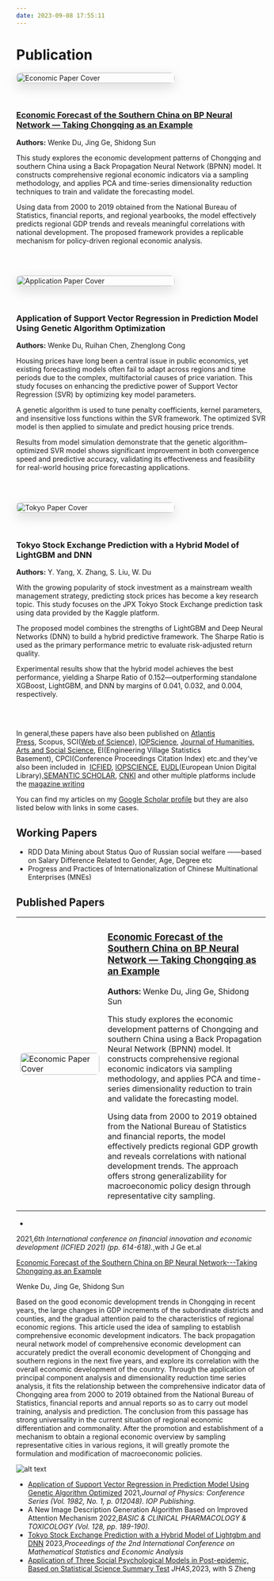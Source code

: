 ```yaml
---
date: 2023-09-08 17:55:11
---
```


<style>
.paper-row {
  display: flex;
  flex-wrap: wrap;
  align-items: center; /* ← 重点修改 */
  gap: 2rem;
  margin-bottom: 3rem;
}

.paper-img {
  flex: 0 0 320px;
  box-shadow: 0 8px 24px rgba(0, 0, 0, 0.15);
  border-radius: 8px;
  overflow: hidden;
}

.paper-img img {
  width: 100%;
  display: block;
  border-radius: 8px;
}

.paper-content {
  flex: 1;
  min-width: 300px;
}
</style>

# Publication

<div class="paper-row">
  <div class="paper-img">
    <img src="/img/Economic-Paper.jpg" alt="Economic Paper Cover">
  </div>
  <div class="paper-content">
    <h3>
      <a href="https://www.atlantis-press.com/proceedings/icfied-21/125954303" target="_blank">
        Economic Forecast of the Southern China on BP Neural Network — Taking Chongqing as an Example
      </a>
    </h3>
    <p><strong>Authors:</strong> Wenke Du, Jing Ge, Shidong Sun</p>
    <p>
      This study explores the economic development patterns of Chongqing and southern China using a Back Propagation Neural Network (BPNN) model. It constructs comprehensive regional economic indicators via a sampling methodology, and applies PCA and time-series dimensionality reduction techniques to train and validate the forecasting model.
    </p>
    <p>
      Using data from 2000 to 2019 obtained from the National Bureau of Statistics, financial reports, and regional yearbooks, the model effectively predicts regional GDP trends and reveals meaningful correlations with national development. The proposed framework provides a replicable mechanism for policy-driven regional economic analysis.
    </p>
  </div>
</div>


<div class="paper-row">
  <div class="paper-img">
    <img src="/img/Application-Paper.jpg" alt="Application Paper Cover">
  </div>
  <div class="paper-content">
    <h3>
      Application of Support Vector Regression in Prediction Model Using Genetic Algorithm Optimization
    </h3>
    <p><strong>Authors:</strong> Wenke Du, Ruihan Chen, Zhenglong Cong</p>
    <p>
      Housing prices have long been a central issue in public economics, yet existing forecasting models often fail to adapt across regions and time periods due to the complex, multifactorial causes of price variation. This study focuses on enhancing the predictive power of Support Vector Regression (SVR) by optimizing key model parameters.
    </p>
    <p>
      A genetic algorithm is used to tune penalty coefficients, kernel parameters, and insensitive loss functions within the SVR framework. The optimized SVR model is then applied to simulate and predict housing price trends.
    </p>
    <p>
      Results from model simulation demonstrate that the genetic algorithm–optimized SVR model shows significant improvement in both convergence speed and predictive accuracy, validating its effectiveness and feasibility for real-world housing price forecasting applications.
    </p>
  </div>
</div>

<div class="paper-row">
  <div class="paper-img">
    <img src="/img/Tokyo-Paper.jpg" alt="Tokyo Paper Cover">
  </div>
  <div class="paper-content">
    <h3>
      Tokyo Stock Exchange Prediction with a Hybrid Model of LightGBM and DNN
    </h3>
    <p><strong>Authors:</strong> Y. Yang, X. Zhang, S. Liu, W. Du</p>
    <p>
      With the growing popularity of stock investment as a mainstream wealth management strategy, predicting stock prices has become a key research topic. This study focuses on the JPX Tokyo Stock Exchange prediction task using data provided by the Kaggle platform.
    </p>
    <p>
      The proposed model combines the strengths of LightGBM and Deep Neural Networks (DNN) to build a hybrid predictive framework. The Sharpe Ratio is used as the primary performance metric to evaluate risk-adjusted return quality.
    </p>
    <p>
      Experimental results show that the hybrid model achieves the best performance, yielding a Sharpe Ratio of 0.152—outperforming standalone XGBoost, LightGBM, and DNN by margins of 0.041, 0.032, and 0.004, respectively.
    </p>
  </div>
</div>

In general,these papers have also been published on [Atlantis Press](https://www.atlantis-press.com/proceedings/icfied-21/125954303),&nbsp;Scopus,&nbsp;SCI([Web of Science](https://access.clarivate.com/login?app=wos&alternative=true&shibShireURL=https:%2F%2Fwww.webofknowledge.com%2F%3Fauth%3DShibboleth&shibReturnURL=https:%2F%2Fwww.webofknowledge.com%2F%3Fmode%3DNextgen%26action%3Dtransfer%26path%3D%252Fwos%26DestApp%3DUA&referrer=mode%3DNextgen%26path%3D%252Fwos%26DestApp%3DUA%26action%3Dtransfer&roaming=true)),&nbsp;[IOPScience](https://iopscience.iop.org/article/10.1088/1742-6596/1982/1/012048/meta),&nbsp;[Journal of Humanities, Arts and Social Science](https://www.hillpublisher.com/ArticleDetails/1488),&nbsp;EI(Engineering Village Statistics Basement),&nbsp;CPCI(Conference Proceedings Citation Index) etc.and they've also been included in &nbsp;[ICFIED](https://www.proceedings.com/content/058/058792webtoc.pdf),&nbsp;[IOPSCIENCE](https://iopscience.iop.org/article/10.1088/1742-6596/1982/1/012048),&nbsp;[EUDL](https://eudl.eu/doi/10.4108/eai.26-5-2023.2334222)(European Union Digital Library),[SEMANTIC SCHOLAR](https://www.semanticscholar.org/author/Wenke-Du/2152006161),&nbsp;[CNKI](http://cnki.hcnu.edu.cn/KCMS/detail/search.aspx?dbcode=CJFD&sfield=inst&skey=%E4%B8%AD%E5%9B%BD%E4%BA%BA%E6%B0%91%E5%A4%A7%E5%AD%A6%E5%95%86%E5%AD%A6%E9%99%A2) and other multiple platforms include the [magazine writing](https://baijiahao.baidu.com/s?id=1743948031984608275&wfr=spider&for=pc) 

You can find my articles on my [Google Scholar profile](https://scholar.google.com/citations?user=3bUZCSEAAAAJ&hl=zh-CN&oi=ao) but they are also listed below with links in some cases.



## Working Papers
- RDD Data Mining about Status Quo of Russian social welfare
——based on Salary Difference Related to Gender, Age, Degree etc
- Progress and Practices of Internationalization of Chinese Multinational Enterprises (MNEs)

## Published Papers

<table>
  <tr>
    <td width="35%">
      <img src="/img/Economic-Paper.jpg" alt="Economic Paper Cover" style="width:100%; border-radius: 8px;" />
    </td>
    <td width="65%">
      <h3>
        <a href="https://www.atlantis-press.com/proceedings/icfied-21/125954303" target="_blank">
          Economic Forecast of the Southern China on BP Neural Network — Taking Chongqing as an Example
        </a>
      </h3>
      <p><strong>Authors:</strong> Wenke Du, Jing Ge, Shidong Sun</p>
      <p>
        This study explores the economic development patterns of Chongqing and southern China using a Back Propagation Neural Network (BPNN) model. It constructs comprehensive regional economic indicators via sampling methodology, and applies PCA and time-series dimensionality reduction to train and validate the forecasting model.
      </p>
      <p>
        Using data from 2000 to 2019 obtained from the National Bureau of Statistics and financial reports, the model effectively predicts regional GDP growth and reveals correlations with national development trends. The approach offers strong generalizability for macroeconomic policy design through representative city sampling.
      </p>
    </td>
  </tr>
</table>



- 
2021,*6th International conference on financial innovation and economic development (ICFIED 2021) (pp. 614-618).*,with J Ge et.al


[Economic Forecast of the Southern China on BP Neural Network---Taking Chongqing as an Example](https://www.atlantis-press.com/proceedings/icfied-21/125954303#:~:text=The%20back%20propagation%20neural%20network%20model%20of%20comprehensive,with%20the%20overall%20economic%20development%20of%20the%20country.)

Wenke Du, Jing Ge, Shidong Sun

Based on the good economic development trends in Chongqing in recent years, the large changes in GDP increments of the subordinate districts and counties, and the gradual attention paid to the characteristics of regional economic regions. This article used the idea of sampling to establish comprehensive economic development indicators. The back propagation neural network model of comprehensive economic development can accurately predict the overall economic development of Chongqing and southern regions in the next five years, and explore its correlation with the overall economic development of the country. Through the application of principal component analysis and dimensionality reduction time series analysis, it fits the relationship between the comprehensive indicator data of Chongqing area from 2000 to 2019 obtained from the National Bureau of Statistics, financial reports and annual reports so as to carry out model training, analysis and prediction. The conclusion from this passage has strong universality in the current situation of regional economic differentiation and commonality. After the promotion and establishment of a mechanism to obtain a regional economic overview by sampling representative cities in various regions, it will greatly promote the formulation and modification of macroeconomic policies.




![alt text](image.png)
- [Application of Support Vector Regression in Prediction Model Using Genetic Algorithm Optimized](https://www.researchgate.net/publication/353649073_Application_of_support_vector_regression_in_prediction_model_using_genetic_algorithm_optimized)
2021,*Journal of Physics: Conference Series (Vol. 1982, No. 1, p. 012048). IOP Publishing.*
- A New Image Description Generation Algorithm Based on Improved Attention Mechanism
2022,*BASIC & CLINICAL PHARMACOLOGY & TOXICOLOGY (Vol. 128, pp. 189-190).*
- [Tokyo Stock Exchange Prediction with a Hybrid Model of Lightgbm and DNN](https://www.researchgate.net/publication/372734862_Tokyo_Stock_Exchange_Prediction_with_a_Hybrid_Model_of_Lightgbm_and_DNN)
2023,*Proceedings of the 2nd International Conference on Mathematical Statistics and Economic Analysis*
- [Application of Three Social Psychological Models in Post-epidemic, Based on Statistical Science Summary Test](https://www.hillpublisher.com/ArticleDetails/1488)&nbsp;*JHAS*,2023, with S Zheng



